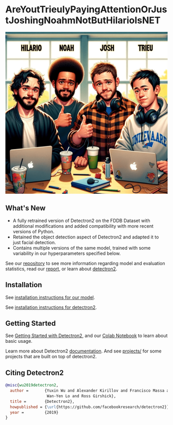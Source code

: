 # AreYoutTrieulyPayingAttentionOrJustJoshingNoahmNotButHilarioIsNET
![WeFriends](https://github.com/nhathout/AreYoutTrieulyPayingAttentionOrJustJoshingNoahmNotButHilarioIsNET/blob/main/5FA0DB57-1C05-465C-BF9C-FDFCABBD0394.png)
## What's New
* A fully retrained version of Detectron2 on the FDDB Dataset with additional modifications and added compatibility with more recent versions of Python. 
* Retained the object detection aspect of Detectron2 and adapted it to just facial detection.
* Contains multiple versions of the same model, trained with some variability in our hyperparameters specified below.

See our [repository](https://github.com/nhathout/AreYoutTrieulyPayingAttentionOrJustJoshingNoahmNotButHilarioIsNET)
to see more information regarding model and evaluation statistics, read our [report](https://docs.google.com/document/d/1jopVcW5oSQAM1AiB77bWeUELJqZ4IWX0DPezHU_gHWk/edit#heading=h.w6zcozas85jc), or learn about [detectron2](https://github.com/facebookresearch/detectron2/tree/main).

## Installation
See [installation instructions for our model](https://docs.google.com/document/d/18kgGztHQo6WDAayObp0HDMO6lydlBOCT879iTiLOWuM/edit?usp=sharing).

See [installation instructions for detectron2](https://detectron2.readthedocs.io/tutorials/install.html).

## Getting Started

See [Getting Started with Detectron2](https://detectron2.readthedocs.io/tutorials/getting_started.html),
and our [Colab Notebook](https://colab.research.google.com/drive/1Czv3KcuMujaOg27u2mPzB-Pm4_wfrxn7?usp=sharing)
to learn about basic usage.

Learn more about Detectron2 [documentation](https://detectron2.readthedocs.org).
And see [projects/](projects/) for some projects that are built on top of detectron2.

## Citing Detectron2

```BibTeX
@misc{wu2019detectron2,
  author =       {Yuxin Wu and Alexander Kirillov and Francisco Massa and
                  Wan-Yen Lo and Ross Girshick},
  title =        {Detectron2},
  howpublished = {\url{https://github.com/facebookresearch/detectron2}},
  year =         {2019}
}
```
